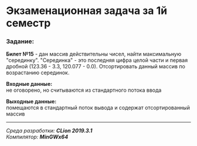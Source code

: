 # Экзаменационная задача за 1й семестр
### Задание:  
**Билет №15** - дан массив действительны чисел, найти максимальную "серединку". "Серединка" -
это последняя цифра целой части и первая дробной (123.36 - 3.3, 120.077 - 0.0). Отсортировать данный массив
по возрастанию серединок.

**Входные данные:**  
не оговорено, но считываются из стандартного потока ввода

**Выходные данные:**  
помещаются в стандартный поток вывода и содержат отсортированный массив

------
*Среда разработки: **CLion 2019.3.1***  
*Компилятор: **MinGWx64***